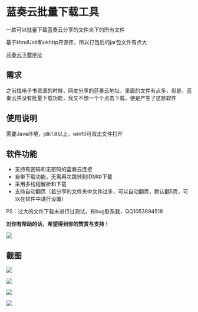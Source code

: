 # 蓝奏云批量下载工具
一款可以批量下载蓝奏云分享的文件夹下的所有文件

基于HtmlUnit和okhttp开源库，所以打包后的jar包文件有点大

[蓝奏云下载地址](https://www.lanzous.com/b0cpwdmrc)
## 需求
之前找电子书资源的时候，网友分享的蓝奏云地址，里面的文件有点多，但是，蓝奏云并没有批量下载功能，我又不想一个个点击下载，便是产生了这款软件

## 使用说明
需要Java环境，jdk1.8以上，win10可双击文件打开
## 软件功能
- 支持有密码和无密码的蓝奏云连接
- 自带下载功能，无需再次跳转到IDM中下载
- 采用多线程解析和下载
- 支持自动翻页（若分享的文件夹中文件过多，可以自动翻页，默认翻5页，可以在软件中进行设置）

PS：过大的文件下载未进行过测试，有bug联系我，QQ1053894518

**对你有帮助的话，希望得到你的赞赏与支持！**

![](https://img2018.cnblogs.com/blog/1210268/201906/1210268-20190610221153050-892061431.png)

## 截图
![](https://img2018.cnblogs.com/blog/1210268/202001/1210268-20200118183941480-1854744572.png)

![](https://img2018.cnblogs.com/blog/1210268/202001/1210268-20200118184027009-1031892218.png)

![](https://img2018.cnblogs.com/blog/1210268/202001/1210268-20200118184117720-1166218675.png)

![](https://img2018.cnblogs.com/blog/1210268/202001/1210268-20200118184210779-643145230.png)

